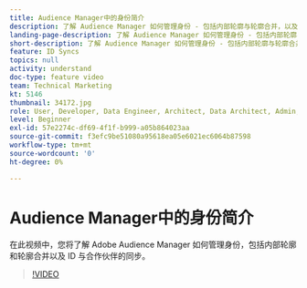 ```yaml
---
title: Audience Manager中的身份简介
description: 了解 Audience Manager 如何管理身份 - 包括内部轮廓与轮廓合并，以及与合作伙伴同步 ID。
landing-page-description: 了解 Audience Manager 如何管理身份 - 包括内部轮廓与轮廓合并，以及与合作伙伴同步 ID。
short-description: 了解 Audience Manager 如何管理身份 - 包括内部轮廓与轮廓合并，以及与合作伙伴同步 ID。
feature: ID Syncs
topics: null
activity: understand
doc-type: feature video
team: Technical Marketing
kt: 5146
thumbnail: 34172.jpg
role: User, Developer, Data Engineer, Architect, Data Architect, Admin, Leader
level: Beginner
exl-id: 57e2274c-df69-4f1f-b999-a05b864023aa
source-git-commit: f3efc9be51080a95618ea05e6021ec6064b87598
workflow-type: tm+mt
source-wordcount: '0'
ht-degree: 0%

---
```


# Audience Manager中的身份简介

在此视频中，您将了解 Adobe Audience Manager 如何管理身份，包括内部轮廓和轮廓合并以及 ID 与合作伙伴的同步。

>[!VIDEO](https://video.tv.adobe.com/v/34172/?quality=12)
